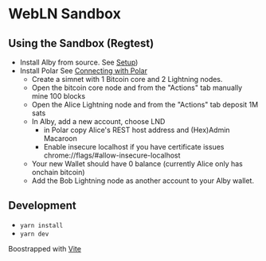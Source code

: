 # WebLN Sandbox

## Using the Sandbox (Regtest)

- Install Alby from source. See [Setup](https://github.com/getAlby/lightning-browser-extension/blob/master/doc/SETUP.md))
- Install Polar See [Connecting with Polar](https://github.com/getAlby/lightning-browser-extension/wiki/Start-the-lightning-network-test-environment-locally-and-link-to-the-Alby)
  - Create a simnet with 1 Bitcoin core and 2 Lightning nodes.
  - Open the bitcoin core node and from the "Actions" tab manually mine 100 blocks
  - Open the Alice Lightning node and from the "Actions" tab deposit 1M sats
  - In Alby, add a new account, choose LND
    - in Polar copy Alice's REST host address and (Hex)Admin Macaroon
    - Enable insecure localhost if you have certificate issues chrome://flags/#allow-insecure-localhost
  - Your new Wallet should have 0 balance (currently Alice only has onchain bitcoin)
  - Add the Bob Lightning node as another account to your Alby wallet.

## Development

- `yarn install`
- `yarn dev`

Boostrapped with [Vite](https://vitejs.dev/guide/)

